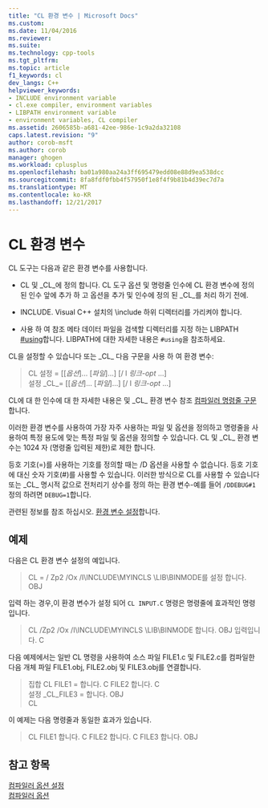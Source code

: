 ```yaml
---
title: "CL 환경 변수 | Microsoft Docs"
ms.custom: 
ms.date: 11/04/2016
ms.reviewer: 
ms.suite: 
ms.technology: cpp-tools
ms.tgt_pltfrm: 
ms.topic: article
f1_keywords: cl
dev_langs: C++
helpviewer_keywords:
- INCLUDE environment variable
- cl.exe compiler, environment variables
- LIBPATH environment variable
- environment variables, CL compiler
ms.assetid: 2606585b-a681-42ee-986e-1c9a2da32108
caps.latest.revision: "9"
author: corob-msft
ms.author: corob
manager: ghogen
ms.workload: cplusplus
ms.openlocfilehash: ba01a980aa24a3ff695479edd08e88d9ea538dcc
ms.sourcegitcommit: 8fa8fdf0fbb4f57950f1e8f4f9b81b4d39ec7d7a
ms.translationtype: MT
ms.contentlocale: ko-KR
ms.lasthandoff: 12/21/2017
---
```

# <a name="cl-environment-variables"></a>CL 환경 변수

CL 도구는 다음과 같은 환경 변수를 사용합니다.

- CL 및 \_CL\_에 정의 합니다. CL 도구 옵션 및 명령줄 인수에 CL 환경 변수에 정의 된 인수 앞에 추가 하 고 옵션을 추가 및 인수에 정의 된 \_CL\_를 처리 하기 전에.

- INCLUDE. Visual C++ 설치의 \include 하위 디렉터리를 가리켜야 합니다.

- 사용 하 여 참조 메타 데이터 파일을 검색할 디렉터리를 지정 하는 LIBPATH [#using](../../preprocessor/hash-using-directive-cpp.md)합니다. LIBPATH에 대한 자세한 내용은 `#using`을 참조하세요.

CL을 설정할 수 있습니다 또는 \_CL\_ 다음 구문을 사용 하 여 환경 변수:

> CL 설정 = [[*옵션*]... [*파일*]...] [/ l *링크-opt* ...]  
> 설정 \_CL\_= [[*옵션*]... [*파일*]...] [/ l *링크-opt* ...]

CL에 대 한 인수에 대 한 자세한 내용은 및 \_CL\_ 환경 변수 참조 [컴파일러 명령줄 구문](../../build/reference/compiler-command-line-syntax.md)합니다.

이러한 환경 변수를 사용하여 가장 자주 사용하는 파일 및 옵션을 정의하고 명령줄을 사용하여 특정 용도에 맞는 특정 파일 및 옵션을 정의할 수 있습니다. CL 및 \_CL\_ 환경 변수는 1024 자 (명령줄 입력된 제한)로 제한 합니다.

등호 기호(=)를 사용하는 기호를 정의할 때는 /D 옵션을 사용할 수 없습니다. 등호 기호에 대신 숫자 기호(#)를 사용할 수 있습니다. 이러한 방식으로 CL를 사용할 수 있습니다 또는 \_CL\_ 명시적 값으로 전처리기 상수를 정의 하는 환경 변수-예를 들어 `/DDEBUG#1` 정의 하려면 `DEBUG=1`합니다.

관련된 정보를 참조 하십시오. [환경 변수 설정](../../build/setting-the-path-and-environment-variables-for-command-line-builds.md)합니다.

## <a name="examples"></a>예제

다음은 CL 환경 변수 설정의 예입니다.

> CL = / Zp2 /Ox /I\INCLUDE\MYINCLS \LIB\BINMODE를 설정 합니다. OBJ

입력 하는 경우,이 환경 변수가 설정 되어 `CL INPUT.C` 명령은 명령줄에 효과적인 명령입니다.

> CL /Zp2 /Ox /I\INCLUDE\MYINCLS \LIB\BINMODE 합니다. OBJ 입력입니다. C

다음 예제에서는 일반 CL 명령을 사용하여 소스 파일 FILE1.c 및 FILE2.c를 컴파일한 다음 개체 파일 FILE1.obj, FILE2.obj 및 FILE3.obj를 연결합니다.

> 집합 CL FILE1 = 합니다. C FILE2 합니다. C  
> 설정 \_CL\_FILE3 = 합니다. OBJ  
> CL  

이 예제는 다음 명령줄과 동일한 효과가 있습니다.

> CL FILE1 합니다. C FILE2 합니다. C FILE3 합니다. OBJ

## <a name="see-also"></a>참고 항목

[컴파일러 옵션 설정](../../build/reference/setting-compiler-options.md)   
[컴파일러 옵션](../../build/reference/compiler-options.md)
